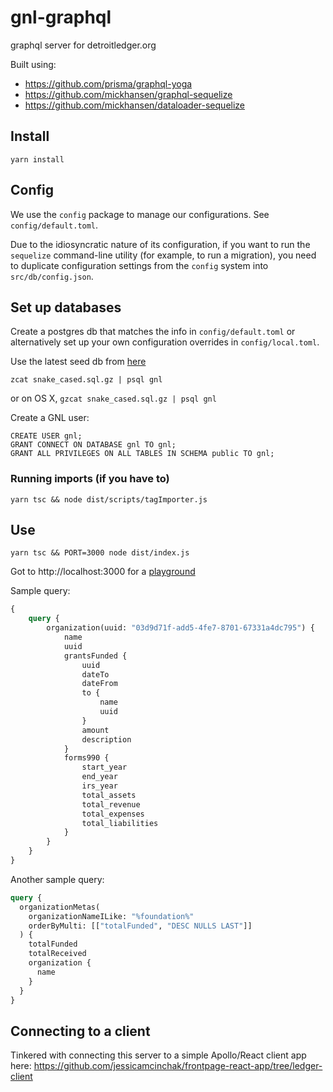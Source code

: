# gnl-graphql
graphql server for detroitledger.org

Built using:

* https://github.com/prisma/graphql-yoga
* https://github.com/mickhansen/graphql-sequelize
* https://github.com/mickhansen/dataloader-sequelize

## Install

`yarn install`

## Config

We use the `config` package to manage our configurations. See `config/default.toml`.

Due to the idiosyncratic nature of its configuration, if you want to run the `sequelize`
command-line utility (for example, to run a migration), you need to duplicate configuration
settings from the `config` system into `src/db/config.json`.

## Set up databases

Create a postgres db that matches the info in `config/default.toml` or alternatively set up your
own configuration overrides in `config/local.toml`.

Use the latest seed db from [here](https://drive.google.com/open?id=1QdYUUWB7CEtRknPqL5Ku_89PvKEYKLIn)

```
zcat snake_cased.sql.gz | psql gnl
```

or on OS X, `gzcat snake_cased.sql.gz | psql gnl`

Create a GNL user:

```
CREATE USER gnl;
GRANT CONNECT ON DATABASE gnl TO gnl;
GRANT ALL PRIVILEGES ON ALL TABLES IN SCHEMA public TO gnl;
```

### Running imports (if you have to)

```
yarn tsc && node dist/scripts/tagImporter.js
```

## Use
`yarn tsc && PORT=3000 node dist/index.js`

Got to http://localhost:3000 for a [playground](https://github.com/prisma/graphql-playground)

Sample query:
```graphql
{
	query {
		organization(uuid: "03d9d71f-add5-4fe7-8701-67331a4dc795") {
			name
			uuid
			grantsFunded {
				uuid
				dateTo
				dateFrom
				to {
					name
					uuid
				}
				amount
				description
			}
			forms990 {
				start_year
				end_year
				irs_year
				total_assets
				total_revenue
				total_expenses
				total_liabilities
			}
		}
	}
}
```

Another sample query:
```graphql
query {
  organizationMetas(
    organizationNameILike: "%foundation%"
    orderByMulti: [["totalFunded", "DESC NULLS LAST"]]
  ) {
    totalFunded
    totalReceived
    organization {
      name
    }
  }
}
```

## Connecting to a client

Tinkered with connecting this server to a simple Apollo/React client app here: https://github.com/jessicamcinchak/frontpage-react-app/tree/ledger-client
